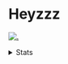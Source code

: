 # Heyzzz  

[![.](https://skillicons.dev/icons?i=js,java)](https://skillicons.dev)  

<details>
<summary>Stats</summary
<!--START_SECTION:waka-->

```txt
JavaScript   11 hrs 27 mins  ████████████████▒░░░░░░░░   65.52 %
TypeScript   5 hrs 12 mins   ███████▒░░░░░░░░░░░░░░░░░   29.77 %
CSS          33 mins         ▓░░░░░░░░░░░░░░░░░░░░░░░░   03.20 %
JSON         11 mins         ▒░░░░░░░░░░░░░░░░░░░░░░░░   01.11 %
TSConfig     2 mins          ░░░░░░░░░░░░░░░░░░░░░░░░░   00.21 %
```

<!--END_SECTION:waka-->
</details>

